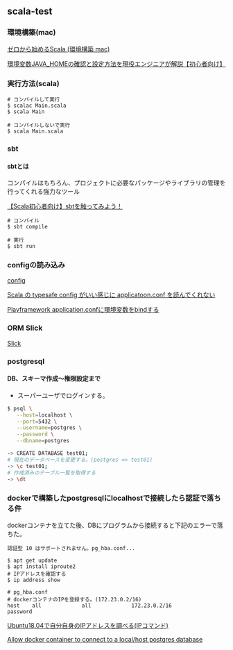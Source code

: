## scala-test

### 環境構築(mac)

[ゼロから始めるScala (環境構築 mac)](https://qiita.com/sudachi0114/items/ea0b5eef5ffd3e37fdd3)

[環境変数JAVA_HOMEの確認と設定方法を現役エンジニアが解説【初心者向け】](https://techacademy.jp/magazine/24230)

### 実行方法(scala)

```
# コンパイルして実行
$ scalac Main.scala
$ scala Main

# コンパイルしないで実行
$ scala Main.scala
```

### sbt

#### sbtとは
コンパイルはもちろん、プロジェクトに必要なパッケージやライブラリの管理を行ってくれる強力なツール

[【Scala初心者向け】sbtを触ってみよう！](https://www.casleyconsulting.co.jp/blog/engineer/104/)

```
# コンパイル
$ sbt compile

# 実行
$ sbt run
```

### configの読み込み

[config](https://github.com/lightbend/config)

[Scala の typesafe config がいい感じに applicatoon.conf を読んでくれない](https://www.utakata.work/entry/2017/10/28/100000)

[Playframework application.confに環境変数をbindする](https://www.letitride.jp/entry/2020/06/02/221531)

### ORM Slick

[Slick](https://scala-slick.org/)

### postgresql
#### DB、スキーマ作成〜権限設定まで

- スーパーユーザでログインする。  
```sh
$ psql \
   --host=localhost \
   --port=5432 \
   --username=postgres \
   --password \
   --dbname=postgres

-> CREATE DATABASE test01;
# 現在のデータベースを変更する。(postgres => test01)
-> \c test01;
# 作成済みのテーブル一覧を取得する
-> \dt
```

### dockerで構築したpostgresqlにlocalhostで接続したら認証で落ちる件
dockerコンテナを立てた後、DBにプログラムから接続すると下記のエラーで落ちた。  
```
認証型 10 はサポートされません。pg_hba.conf...
```

```
$ apt get update
$ apt install iproute2
# IPアドレスを確認する
$ ip address show
```

```
# pg_hba.conf
# dockerコンテナのIPを登録する。(172.23.0.2/16)
host    all             all             172.23.0.2/16            password
```
[Ubuntu18.04で自分自身のIPアドレスを調べる(IPコマンド)](https://k99-tech.com/blog/archives/1162)

[Allow docker container to connect to a local/host postgres database](https://stackoverflow.com/questions/31249112/allow-docker-container-to-connect-to-a-local-host-postgres-database)
